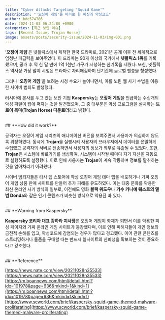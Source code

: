 ```yaml
---
title: "Cyber Attacks Targeting 'Squid Game’"
description: "'오징어 게임'을 미끼로 한 피싱과 악성코드"
author: bde574786
date: 2024-11-03 06:24:00 +0900
categories: [최근 보안 이슈]
tags: [Recent Issue, Trojan Horse]
image: assets/posts/security-issue/2024-11-03/img-001.png
---
```



‘**오징어 게임**’은 넷플릭스에서 제작한 한국 드라마로, 2021년 공개 이후 전 세계적으로 엄청난 파급력을 보여주었다. 이 드라마는 90개 이상의 국가에서 **넷플릭스 1위**를 기록했으며, 공개 후 약 한 달 만에 1억 1천만 가구가 시청하는 신기록을 세웠다. 또한, 넷플릭스 역사상 가장 많이 시청된 드라마로 자리매김하며 단기간에 글로벌 팬층을 형성했다.

그러나 '**오징어 게임**'을 보려는 시청 수요가 늘어나면서, 이를 노린 웹 사기 수법을 이용한 사이버 범죄도 발생했다.

러시아에 본사를 두고 있는 보안 기업 **Kaspersky**는 **오징어 게임**을 언급하는 수십개의 악성 파일이 웹에 퍼지는 것을 발견했으며, 그 중 대부분은 악성 프로그램을 설치하는 **트로이 목마(Trojan Horse)  다운로더**라고 밝혔다. 

<br>
## **How did it work?**

공격자는 오징어 게임 시리즈의 애니메이션 버전을 보여주면서 사용자가 의심하지 않도록 위장하였다. 동시에 **Trojan**을 실행시켜 사용자의 브라우저에서 데이터를 은밀하게 수집했고 공격자의 서버로 전송하면서 사용자의 정보가 외부로 유출될 수 있었다. 또한, **Trojan**은 시스템에 바로가기를 생성하여, 시스템이 시작될 때마다 자기 자신을 자동으로 실행하도록 설정했다. 이로 인해 사용자는 **Trojan**이 계속 작동하며 정보를 탈취하는 것을 알아차리기 어려웠다.

사이버 범죄자들은 타사 앱 스토어에 악성 오징어 게임 테마 앱을 배포하거나 가짜 오징어 게임 상품 판매 사이트를 만들어 추가 피해를 유도하였다. 이는 대중 문화를 악용한 최신 온라인 사기 방식의 일부로, 이전에도 영화 **블랙 위도우**나 **가수 카니예 웨스트의 앨범 Donda**와 같은 인기 콘텐츠가 비슷한 방식으로 악용된 바 있다.

<br>
## **Warning from Kaspersky**

**Kaspersky 코리아 대표 강하라 지사장**은 오징어 게임이 화제가 되면서 이를 악용한 피싱 페이지와 가짜 온라인 게임 사이트가 등장했다며, 이로 인해 피해자들이 개인 정보와 금전적 손해를 입고, 악성코드에 감염되는 경우가 많다고 경고했다. 이어 관련 콘텐츠를 스트리밍하거나 물품을 구매할 때는 반드시 웹사이트의 신뢰성을 확보하는 것이 중요하다고 강조했다.

<br>
## **Reference**

[https://news.nate.com/view/20211028n35533](https://news.nate.com/view/20211028n35533)
[https://m.boannews.com/html/detail.html?idx=101978&page=636&mkind=1&kind=1](https://m.boannews.com/html/detail.html?idx=101978&page=636&mkind=1&kind=1)
[https://www.scworld.com/brief/kaspersky-squid-game-themed-malware-proliferating](https://www.scworld.com/brief/kaspersky-squid-game-themed-malware-proliferating)